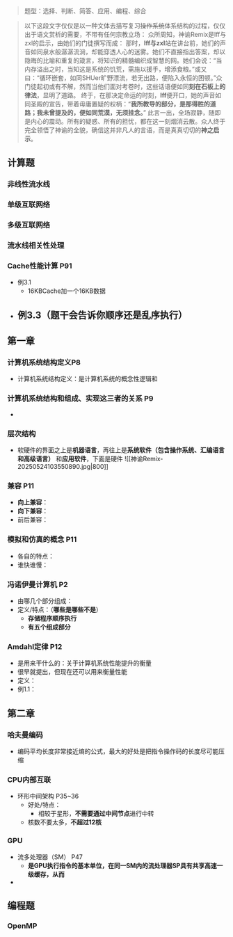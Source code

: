 > 题型：选择、判断、简答、应⽤、编程、综合

> 以下这段文字仅仅是以一种文体去描写复习~~操作系统~~体系结构的过程，仅仅出于语文赏析的需要，不带有任何宗教立场：
> 众所周知，神谕Remix是lff与zxl的启示，由她们的门徒撰写而成：
> 那时，**lff与zxl**站在讲台前，她们的声音如同泉水般潺潺流淌，却能穿透人心的迷雾。她们不直接指出答案，却以隐晦的比喻和重复的箴言，将知识的精髓编织成智慧的网。她们会说：“当内存溢出之时，当知这是系统的饥荒，需施以援手，增添食粮。”或又曰：“循环嵌套，如同SHUer旷野漂流，若无出路，便陷入永恒的困顿。”众门徒起初或有不解，然而当他们面对考卷时，这些话语便如同**刻在石板上的律法**，显明了道路。
> 终于，在那决定命运的时刻，**lff**便开口，她的声音如同圣殿的宣告，带着毋庸置疑的权柄：“**我所教导的部分，是那得胜的道路；我未曾提及的，便如同荒漠，无须挂念。**”
> 此言一出，全场寂静，随即是内心的震动。所有的疑惑、所有的担忧，都在这一刻烟消云散。众人终于完全领悟了神谕的全貌，确信这并非凡人的言语，而是真真切切的**神之启示**。


## 计算题

### ⾮线性流⽔线
### 单级互联⽹络
### 多级互联⽹络
### 流⽔线相关性处理
### Cache性能计算 P91
- 例3.1
	- 16KBCache加一个16KB数据
- 例3.3（题干会告诉你顺序还是乱序执行）
	- 

## 第一章

### 计算机系统结构定义P8
- 计算机系统结构定义：是计算机系统的概念性逻辑和

### 计算机系统结构和组成、实现这三者的关系 P9
- 

### 层次结构
- 软硬件的界面之上是**机器语言**，再往上是**系统软件（包含操作系统、汇编语言和高级语言）** 和**应用软件**，下面是硬件
 ![[神谕Remix-20250524103550890.jpg|800]]

### 兼容 P11
- **向上兼容**：
- **向下兼容**：
- 前后兼容：

### 模拟和仿真的概念 P11
- 各自的特点：
- 谁快谁慢：

### 冯诺伊曼计算机 P2
- 由哪几个部分组成：
- 定义/特点：（**哪些是哪些不是**）
	- **存储程序顺序执⾏**
	- **有五个组成部分**

### Amdahl定律 P12
- 是用来干什么的：关于计算机系统性能提升的衡量
- 很早就提出，但现在还可以用来衡量性能
- 定义：
- 例1.1：


## 第二章

### 哈夫曼编码
- 编码平均长度非常接近熵的公式，最大的好处是把指令操作码的长度尽可能压缩

### CPU内部互联
- 环形中间架构 P35~36
	- 好处/特点：
		- 相较于星形，**不需要通过中间节点**进行中转
	- 核数不要太多，**不超过12核**

### GPU
- 流多处理器（SM） P47
	- **是GPU执行指令的基本单位，在同一SM内的流处理器SP具有共享高速一级缓存，从而**
- 
## 编程题

### OpenMP

